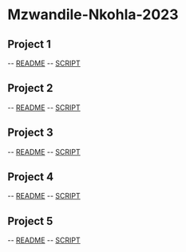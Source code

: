 # Mzwandile-Nkohla-2023

## Project 1

-- [README](https://github.com/EmotionWaveStudios/guessing-game/blob/feature/README.md)
-- [SCRIPT](https://github.com/EmotionWaveStudios/guessing-game/blob/feature/src/App.jsx)

## Project 2

-- [README](https://github.com/EmotionWaveStudios/number-machine/blob/feature/README.md)
-- [SCRIPT](https://github.com/EmotionWaveStudios/number-machine/blob/feature/src/App.jsx)

## Project 3

-- [README](https://github.com/EmotionWaveStudios/browsing-history/blob/feature/README.md)
-- [SCRIPT](https://github.com/EmotionWaveStudios/browsing-history/blob/feature/src/App.jsx)

## Project 4

-- [README](https://github.com/EmotionWaveStudios/balanced-parentheses/blob/feature/README.md)
-- [SCRIPT](https://github.com/EmotionWaveStudios/balanced-parentheses/blob/feature/src/App.jsx)

## Project 5

-- [README]()
-- [SCRIPT]()
